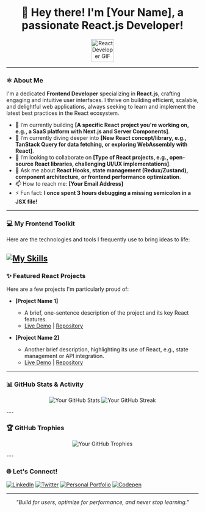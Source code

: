 <h1 align="center">👋 Hey there! I'm [Your Name], a passionate React.js Developer!</h1>
<p align="center">
  <img src="https://media.giphy.com/media/LmNl6A1eP6tC0/giphy.gif" width="60px" alt="React Developer GIF" /> 
</p>

---

### ⚛️ About Me

I'm a dedicated **Frontend Developer** specializing in **React.js**, crafting engaging and intuitive user interfaces. I thrive on building efficient, scalable, and delightful web applications, always seeking to learn and implement the latest best practices in the React ecosystem.

-   🔭 I’m currently building **[A specific React project you're working on, e.g., a SaaS platform with Next.js and Server Components]**.
-   🌱 I’m currently diving deeper into **[New React concept/library, e.g., TanStack Query for data fetching, or exploring WebAssembly with React]**.
-   👯 I’m looking to collaborate on **[Type of React projects, e.g., open-source React libraries, challenging UI/UX implementations]**.
-   💬 Ask me about **React Hooks, state management (Redux/Zustand), component architecture, or frontend performance optimization**.
-   📫 How to reach me: **[Your Email Address]**
-   ⚡ Fun fact: **I once spent 3 hours debugging a missing semicolon in a JSX file!**

---

### 💻 My Frontend Toolkit

Here are the technologies and tools I frequently use to bring ideas to life:

[![My Skills](https://skillicons.dev/icons?i=react,nextjs,redux,typescript,javascript,html,css,tailwind,materialui,styledcomponents,nodejs,express,mongodb,git,vscode)](https://skillicons.dev)
---

### ✨ Featured React Projects

Here are a few projects I'm particularly proud of:

* **[Project Name 1]**
    * A brief, one-sentence description of the project and its key React features.
    * [Live Demo](Link_to_live_demo) | [Repository](Link_to_repo)

* **[Project Name 2]**
    * Another brief description, highlighting its use of React, e.g., state management or API integration.
    * [Live Demo](Link_to_live_demo) | [Repository](Link_to_repo)

---

### 📊 GitHub Stats & Activity

<p align="center">
  <img src="https://github-readme-stats.vercel.app/api?username=[Your-GitHub-Username]&show_icons=true&theme=react&hide_border=true&count_private=true" alt="Your GitHub Stats" />
  <img src="https://github-readme-streak-stats.herokuapp.com/?user=[Your-GitHub-Username]&theme=react&hide_border=true" alt="Your GitHub Streak" />
</p>
---

### 🏆 GitHub Trophies

<p align="center">
  <img src="https://github-profile-trophy.vercel.app/?username=[Your-GitHub-Username]&theme=onedark" alt="Your GitHub Trophies" />
</p>
---

### 🌐 Let's Connect!

[![LinkedIn](https://img.shields.io/badge/LinkedIn-0077B5?style=for-the-badge&logo=linkedin&logoColor=white)](https://linkedin.com/in/[Your-LinkedIn-Username])
[![Twitter](https://img.shields.io/badge/Twitter-1DA1F2?style=for-the-badge&logo=twitter&logoColor=white)](https://twitter.com/[Your-Twitter-Username])
[![Personal Portfolio](https://img.shields.io/badge/Portfolio-FF5722?style=for-the-badge&logo=google-chrome&logoColor=white)](https://[Your-Website-URL])
[![Codepen](https://img.shields.io/badge/Codepen-000000?style=for-the-badge&logo=codepen&logoColor=white)](https://codepen.io/[Your-Codepen-Username])

---

<p align="center">
  <i>"Build for users, optimize for performance, and never stop learning."</i>
</p>

